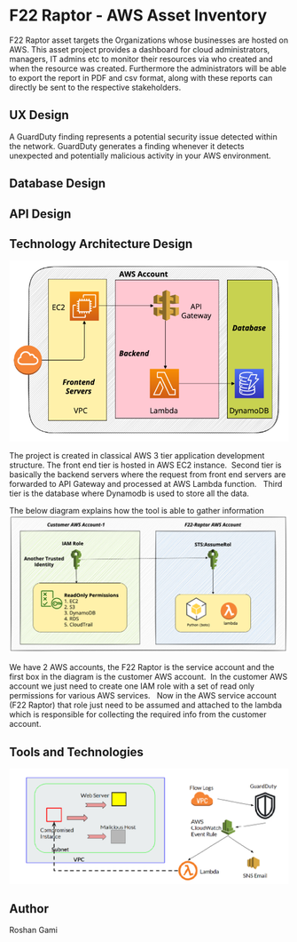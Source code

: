 # F22 Raptor - AWS Asset Inventory 
F22 Raptor asset targets the Organizations whose businesses are hosted on AWS. This asset project provides a dashboard for cloud administrators, managers, IT admins etc to monitor their resources via who created and when the resource was created. Furthermore the administrators will be able to export the report in PDF and csv format, along with these reports can directly be sent to the respective stakeholders. 

## UX Design
A GuardDuty finding represents a potential security issue detected within the network. GuardDuty generates a finding whenever it detects unexpected and potentially malicious activity in your AWS environment.

## Database Design

## API Design 

## Technology Architecture Design 
![Work-Flow Diagram](https://github.com/roshangami/asset_inventory/blob/master/images/dfd.png "Threat detection and remediation diagram")

The project is created in classical AWS  3 tier application development structure. The front end tier is hosted in AWS EC2 instance. 
Second tier is basically the backend servers where the request from front end servers are forwarded to API Gateway and processed at AWS Lambda function.  
Third tier is the database where Dynamodb is used to store all the data. 

The below diagram explains how the tool is able to gather information
![Work-Flow Diagram](https://github.com/roshangami/asset_inventory/blob/master/images/aws.png "Threat detection and remediation diagram")

We have 2 AWS accounts, the F22 Raptor is the service account and the first box in the diagram is the customer AWS account. 
In the customer AWS account we just need to create one IAM role with a set of read only permissions for various AWS services.  
Now in the AWS service account (F22 Raptor) that role just need to be assumed and attached to the lambda which is responsible for collecting  the required info from the customer account. 


## Tools and Technologies 
![tools](https://github.com/roshangami/aws_threat_prevention/blob/master/images/DFD-guardDuty.png "Threat detection and remediation diagram")
 

## Author 
Roshan Gami

